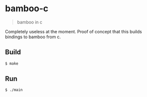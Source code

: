 # bamboo-c

> bamboo in c

Completely useless at the moment. Proof of concept that this builds bindings to bamboo from c.

## Build

```sh
$ make
```

## Run

```sh
$ ./main
```
